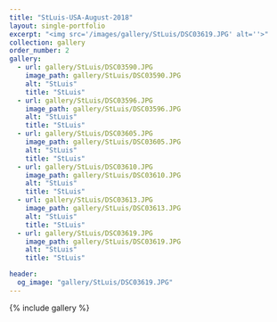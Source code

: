 ```yaml
---
title: "StLuis-USA-August-2018"
layout: single-portfolio
excerpt: "<img src='/images/gallery/StLuis/DSC03619.JPG' alt=''>"
collection: gallery
order_number: 2
gallery:
  - url: gallery/StLuis/DSC03590.JPG
    image_path: gallery/StLuis/DSC03590.JPG
    alt: "StLuis"
    title: "StLuis"
  - url: gallery/StLuis/DSC03596.JPG
    image_path: gallery/StLuis/DSC03596.JPG
    alt: "StLuis"
    title: "StLuis"
  - url: gallery/StLuis/DSC03605.JPG
    image_path: gallery/StLuis/DSC03605.JPG
    alt: "StLuis"
    title: "StLuis"
  - url: gallery/StLuis/DSC03610.JPG
    image_path: gallery/StLuis/DSC03610.JPG
    alt: "StLuis"
    title: "StLuis"
  - url: gallery/StLuis/DSC03613.JPG
    image_path: gallery/StLuis/DSC03613.JPG
    alt: "StLuis"
    title: "StLuis"
  - url: gallery/StLuis/DSC03619.JPG
    image_path: gallery/StLuis/DSC03619.JPG
    alt: "StLuis"
    title: "StLuis"         

header:
  og_image: "gallery/StLuis/DSC03619.JPG"
---
```

{% include gallery %}
